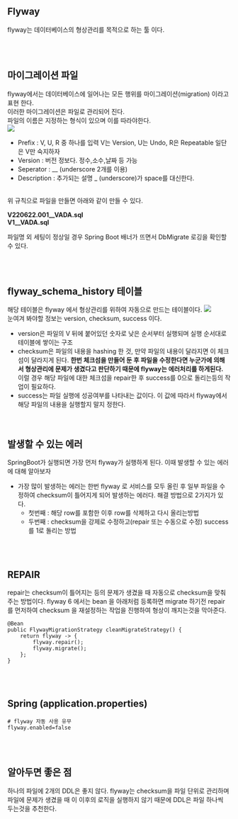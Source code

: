 ## Flyway
flyway는 데이터베이스의 형상관리를 목적으로 하는 툴 이다.

<br><br>
## 마이그레이션 파일
flyway에서는 데이터베이스에 일어나는 모든 행위를 마이그레이션(migration) 이라고 표현 한다.  
이러한 마이그레이션은 파일로 관리되어 진다.  
파일의 이름은 지정하는 형식이 있으며 이를 따라야한다.  
![](https://img1.daumcdn.net/thumb/R1280x0/?scode=mtistory2&fname=https%3A%2F%2Fblog.kakaocdn.net%2Fdn%2FcqvO9u%2FbtrfgYIhw2u%2FkKyRbZFhXrOt1T1YYuCgS0%2Fimg.png)  
- Prefix : V, U, R 중 하나를 입력 V는 Version, U는 Undo, R은 Repeatable 일단은 V만 숙지하자
- Version : 버전 정보다. 정수,소수,날짜 등 가능
- Seperator : __ (underscore 2개를 이용)
- Description : 추가되는 설명 _ (underscore)가 space를 대신한다.
<br>
위 규칙으로 파일을 만들면 아래와 같이 만들 수 있다.

__V220622.001__VADA.sql__  
__V1__VADA.sql__  

파일명 외 세팅이 정상일 경우 Spring Boot 배너가 뜨면서 DbMigrate 로깅을 확인할 수 있다.

<br><br>
## flyway_schema_history 테이블
해당 테이블은 flyway 에서 형상관리를 위하여 자동으로 만드는 테이블이다.
![](https://img1.daumcdn.net/thumb/R1280x0/?scode=mtistory2&fname=https%3A%2F%2Fblog.kakaocdn.net%2Fdn%2FpDNJE%2FbtrfjWIKdHQ%2FKdEEAaW34kBzC3o62onmFk%2Fimg.png)  
눈여겨 봐야할 정보는 version, checksum, success 이다.
- version은 파일의 V 뒤에 붙어있던 숫자로 낮은 순서부터 실행되며 실행 순서대로 테이블에 쌓이는 구조
- checksum은 파일의 내용을 hashing 한 것, 만약 파일의 내용이 달라지면 이 체크섬이 달라지게 된다. __한번 체크섬을 만들어 둔 후 파일을 수정한다면 누군가에 의해서 형상관리에 문제가 생겼다고 판단하기 때문에 flyway는 에러처리를 하게된다.__ 이럴 경우 해당 파일에 대한 체크섬을 repair한 후 success를 0으로 돌리는등의 작업이 필요하다.
- success는 파일 실행에 성공여부를 나타내는 값이다. 이 값에 따라서 flyway에서 해당 파일의 내용을 실행할지 말지 정한다.  
<br><br>
## 발생할 수 있는 에러
SpringBoot가 실행되면 가장 먼저 flyway가 실행하게 된다. 이때 발생할 수 있는 에러에 대해 알아보자
- 가장 많이 발생하는 에러는 한번 flyway 로 서비스를 모두 올린 후 일부 파일을 수정하여 checksum이 틀어지게 되어 발생하는 에러다. 해결 방법으로 2가지가 있다.
  - 첫번째 : 해당 row를 포함한 이후 row를 삭제하고 다시 올리는방법
  - 두번째 : checksum을 강제로 수정하고(repair 또는 수동으로 수정) success를 1로 돌리는 방법

<br><br>
## REPAIR
repair는 checksum이 틀어지는 등의 문제가 생겼을 때 자동으로 checksum을 맞춰주는 방법이다.
flyway 6 에서는 bean 을 아래처럼 등록하면 migrate 하기전 repair를 먼저하여 checksum 을 재설정하는 작업을 진행하여 형상이 깨지는것을 막아준다.
```
@Bean
public FlywayMigrationStrategy cleanMigrateStrategy() {
    return flyway -> {
        flyway.repair();
        flyway.migrate();
    };
}
```  
<br><br>
## Spring (application.properties)
```
# flyway 자동 사용 유무
flyway.enabled=false
```  
<br><br>
## 알아두면 좋은 점
하나의 파일에 2개의 DDL은 좋지 않다. flyway는 checksum을 파일 단위로 관리하며 파일에 문제가 생겼을 때 이 이후의 로직을 실행하지 않기 때문에 DDL은 파일 하나씩 두는것을 추천한다.
<br><br>
